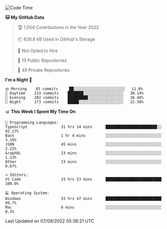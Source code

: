 <!--START_SECTION:waka-->
![Code Time](http://img.shields.io/badge/Code%20Time-2%2C942%20hrs%206%20mins-blue)

**🐱 My GitHub Data** 

> 🏆 1,054 Contributions in the Year 2022
 > 
> 📦 626.6 kB Used in GitHub's Storage 
 > 
> 🚫 Not Opted to Hire
 > 
> 📜 13 Public Repositories 
 > 
> 🔑 49 Private Repositories  
 > 
**I'm a Night 🦉** 

```text
🌞 Morning    85 commits     ██░░░░░░░░░░░░░░░░░░░░░░░   11.0% 
🌆 Daytime    233 commits    ███████░░░░░░░░░░░░░░░░░░   30.14% 
🌃 Evening    282 commits    █████████░░░░░░░░░░░░░░░░   36.48% 
🌙 Night      173 commits    █████░░░░░░░░░░░░░░░░░░░░   22.38%

```


📊 **This Week I Spent My Time On** 

```text
💬 Programming Languages: 
TypeScript               31 hrs 14 mins      ███████████████████████░░   92.17% 
Bash                     1 hr 4 mins         ░░░░░░░░░░░░░░░░░░░░░░░░░   3.19% 
JSON                     45 mins             ░░░░░░░░░░░░░░░░░░░░░░░░░   2.22% 
GraphQL                  23 mins             ░░░░░░░░░░░░░░░░░░░░░░░░░   1.13% 
Other                    13 mins             ░░░░░░░░░░░░░░░░░░░░░░░░░   0.67%

🔥 Editors: 
VS Code                  33 hrs 53 mins      █████████████████████████   100.0%

💻 Operating System: 
Windows                  33 hrs 47 mins      █████████████████████████   99.7% 
Mac                      6 mins              ░░░░░░░░░░░░░░░░░░░░░░░░░   0.3%

```


 Last Updated on 07/09/2022 05:38:21 UTC
<!--END_SECTION:waka-->

